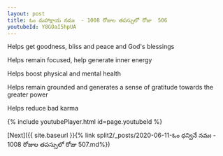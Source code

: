 ```yaml
---
layout: post
title: ఓం మహాక్షాయ నమః  - 1008 రోజుల తపస్సులో రోజు  506
youtubeId: Y8GOaI5hpUA
---
```

 
 
Helps get goodness, bliss and peace and God's blessings
 
Helps remain focused, help generate inner energy 
 
Helps boost physical and mental health 
 
Helps remain grounded and generates a sense of gratitude towards the greater power 
 
Helps reduce bad karma
 
 
 
 


{% include youtubePlayer.html id=page.youtubeId %}
 
[Next]({{ site.baseurl }}{% link  split2/_posts/2020-06-11-ఓం ధన్వినే నమః  - 1008 రోజుల తపస్సులో రోజు  507.md%})
 
